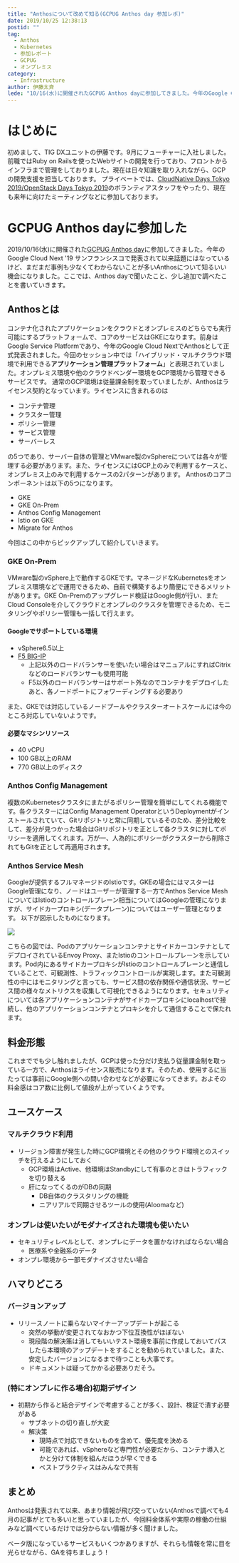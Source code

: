 ```yaml
---
title: "Anthosについて改めて知る(GCPUG Anthos day 参加レポ)"
date: 2019/10/25 12:38:13
postid: ""
tag:
  - Anthos
  - Kubernetes
  - 参加レポート
  - GCPUG
  - オンプレミス
category:
  - Infrastructure
author: 伊藤太斉
lede: "10/16(水)に開催されたGCPUG Anthos dayに参加してきました。今年のGoogle Cloud Next '19 サンフランシスコで発表されて以来話題にはなっているけど、まだまだ事例も少なくてわからないことが多いAnthosについて知るいい機会になりました。ここでは、Anthos dayで聞いたこと、少し追加で調べたことを書いていきます。"
---
```


# はじめに

初めまして、TIG DXユニットの伊藤です。9月にフューチャーに入社しました。前職ではRuby on Railsを使ったWebサイトの開発を行っており、フロントからインフラまで管理をしておりました。現在は日々知識を取り入れながら、GCPの開発支援を担当しております。
プライベートでは、[CloudNative Days Tokyo 2019/OpenStack Days Tokyo 2019](https://cloudnativedays.jp/cndt2019/)のボランティアスタッフをやったり、現在も来年に向けたミーティングなどに参加しております。

# GCPUG Anthos dayに参加した

2019/10/16(水)に開催された[GCPUG Anthos day](https://gcpug-tokyo.connpass.com/event/149049/)に参加してきました。今年のGoogle Cloud Next '19 サンフランシスコで発表されて以来話題にはなっているけど、まだまだ事例も少なくてわからないことが多いAnthosについて知るいい機会になりました。ここでは、Anthos dayで聞いたこと、少し追加で調べたことを書いていきます。

## Anthosとは

コンテナ化されたアプリケーションをクラウドとオンプレミスのどちらでも実行可能にするプラットフォームで、コアのサービスはGKEになります。前身はGoogle Service Platformであり、今年のGoogle Cloud NextでAnthosとして正式発表されました。今回のセッション中では「ハイブリッド・マルチクラウド環境で利用できる**アプリケーション管理プラットフォーム**」と表現されていました。オンプレミス環境や他のクラウドベンダー環境をGCP環境から管理できるサービスです。
通常のGCP環境は従量課金制を取っていましたが、Anthosはライセンス契約となっています。ライセンスに含まれるのは

- コンテナ管理
- クラスター管理
- ポリシー管理
- サービス管理
- サーバーレス

の5つであり、サーバー自体の管理とVMware製のvSphereについては各々が管理する必要があります。また、ライセンスにはGCP上のみで利用するケースと、オンプレミス上のみで利用するケースの2パターンがあります。
Anthosのコアコンポーネントは以下の5つになります。

- GKE
- GKE On-Prem
- Anthos Config Management
- Istio on GKE
- Migrate for Anthos

今回はこの中からピックアップして紹介していきます。

### GKE On-Prem

VMware製のvSphere上で動作するGKEです。マネージドなKubernetesをオンプレミス環境などで運用できるため、自前で構築するより簡便にできるメリットがあります。GKE On-Premのアップグレード検証はGoogle側が行い、またCloud Consoleを介してクラウドとオンプレのクラスタを管理できるため、モニタリングやポリシー管理も一括して行えます。

#### Googleでサポートしている環境

- vSphere6.5以上
- [F5 BIG-IP](https://www.f5.com/ja_jp/products/big-ip-services)
  - 上記以外のロードバランサーを使いたい場合はマニュアルにすればCitrixなどのロードバランサーも使用可能
  - F5以外のロードバランサーはサポート外なのでコンテナをデプロイしたあと、各ノードポートにフォワーディングする必要あり

また、GKEでは対応しているノードプールやクラスターオートスケールには今のところ対応していないようです。

#### 必要なマシンリソース

- 40 vCPU
- 100 GB以上のRAM
- 770 GB以上のディスク

### Anthos Config Management

複数のKubernetesクラスタにまたがるポリシー管理を簡単にしてくれる機能です。各クラスターにはConfig Management OperatorというDeploymentがインストールされていて、Gitリポジトリと常に同期しているそのため、差分比較をして、差分が見つかった場合はGitリポジトリを正として各クラスタに対してポリシーを適用してくれます。万が一、人為的にポリシーがクラスターから削除されてもGitを正として再適用されます。

### Anthos Service Mesh

Googleが提供するフルマネージドのIstioです。GKEの場合にはマスターはGoogle管理になり、ノードはユーザーが管理する一方でAnthos Service MeshについてはIstioのコントロールプレーン相当についてはGoogleの管理になりますが、サイドカープロキシ(データプレーン)についてはユーザー管理となります。
以下が図示したものになります。

<img src="/images/20191025/photo_20191025_01.png" loading="lazy">

こちらの図では、PodのアプリケーションコンテナとサイドカーコンテナとしてデプロイされているEnvoy Proxy、またIstioのコントロールプレーンを示しています。Pod内にあるサイドカープロキシがIstioのコントロールプレーンと通信していることで、可観測性、トラフィックコントロールが実現します。また可観測性の中にはモニタリングと言っても、サービス間の依存関係や通信状況、サービス間の様々なメトリクスを収集して可視化できるようになります。セキュリティについては各アプリケーションコンテナがサイドカープロキシにlocalhostで接続し、他のアプリケーションコンテナとプロキシを介して通信することで保たれます。

## 料金形態

これまででも少し触れましたが、GCPは使った分だけ支払う従量課金制を取っている一方で、Anthosはライセンス販売になります。そのため、使用するに当たっては事前にGoogle側への問い合わせなどが必要になってきます。およその料金感はコア数に比例して値段が上がっていくようです。

## ユースケース

### マルチクラウド利用

- リージョン障害が発生した時にGCP環境とその他のクラウド環境とのスイッチを行えるようにしておく
  - GCP環境はActive、他環境はStandbyにして有事のときはトラフィックを切り替える
  - 肝になってくるのがDBの同期
    - DB自体のクラスタリングの機能
    - ニアリアルで同期させるツールの使用(Aloomaなど)

### オンプレは使いたいがモダナイズされた環境も使いたい

- セキュリティレベルとして、オンプレにデータを置かなければならない場合
  - 医療系や金融系のデータ
- オンプレ環境から一部モダナイズさせたい場合

## ハマりどころ

### バージョンアップ

- リリースノートに乗らないマイナーアップデートが起こる
  - 突然の挙動が変更されてなおかつ下位互換性がほぼない
  - 現段階の解決策は消してもいいテスト環境を事前に作成しておいてパスしたら本環境のアップデートをすることを勧められていました。また、安定したバージョンになるまで待つことも大事です。
  - ドキュメントは疑ってかかる必要ありだそう。

### (特にオンプレに作る場合)初期デザイン

- 初期から作ると結合デザインで考慮することが多く、設計、検証で潰す必要がある
  - サブネットの切り直しが大変
  - 解決策
    - 現時点で対応できないものを含めて、優先度を決める
    - 可能であれば、vSphereなど専門性が必要だから、コンテナ導入とかと分けて体制を組んだほうが早くできる
    - ベストプラクティスはみんなで共有

## まとめ

Anthosは発表されて以来、あまり情報が飛び交っていない(Anthosで調べても4月の記事がとても多い)と思っていましたが、今回料金体系や実際の稼働の仕組みなど調べているだけでは分からない情報が多く聞けました。

ベータ版になっているサービスもいくつかありますが、それらも情報を常に目を光らせながら、GAを待ちましょう！
